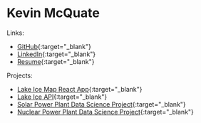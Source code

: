  <head>
    <link rel="shortcut icon" type="image/x-icon" href="icons8-idea-94.png">
</head>

# Kevin McQuate
Links:
- [GitHub](https://github.com/kgmcquate){:target="_blank"}
- [LinkedIn](https://www.linkedin.com/in/kevin-mcquate/){:target="_blank"}
- [Resume](Resume.pdf){:target="_blank"}

Projects:
- [Lake Ice Map React App](https://lake-freeze.kevin-mcquate.net/){:target="_blank"}
- [Lake Ice API](https://lake-freeze-api.kevin-mcquate.net/docs/){:target="_blank"}
- [Solar Power Plant Data Science Project](solar-panel-data.html){:target="_blank"}
- [Nuclear Power Plant Data Science Project](nuclear-plants.html){:target="_blank"}
